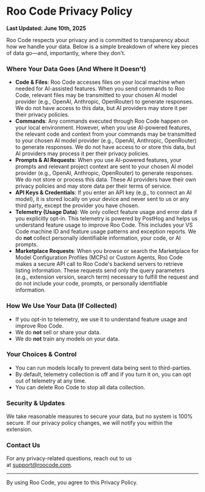# Roo Code Privacy Policy

**Last Updated: June 10th, 2025**

Roo Code respects your privacy and is committed to transparency about how we handle your data. Below is a simple breakdown of where key pieces of data go—and, importantly, where they don't.

### **Where Your Data Goes (And Where It Doesn't)**

- **Code & Files**: Roo Code accesses files on your local machine when needed for AI-assisted features. When you send commands to Roo Code, relevant files may be transmitted to your chosen AI model provider (e.g., OpenAI, Anthropic, OpenRouter) to generate responses. We do not have access to this data, but AI providers may store it per their privacy policies.
- **Commands**: Any commands executed through Roo Code happen on your local environment. However, when you use AI-powered features, the relevant code and context from your commands may be transmitted to your chosen AI model provider (e.g., OpenAI, Anthropic, OpenRouter) to generate responses. We do not have access to or store this data, but AI providers may process it per their privacy policies.
- **Prompts & AI Requests**: When you use AI-powered features, your prompts and relevant project context are sent to your chosen AI model provider (e.g., OpenAI, Anthropic, OpenRouter) to generate responses. We do not store or process this data. These AI providers have their own privacy policies and may store data per their terms of service.
- **API Keys & Credentials**: If you enter an API key (e.g., to connect an AI model), it is stored locally on your device and never sent to us or any third party, except the provider you have chosen.
- **Telemetry (Usage Data)**: We only collect feature usage and error data if you explicitly opt-in. This telemetry is powered by PostHog and helps us understand feature usage to improve Roo Code. This includes your VS Code machine ID and feature usage patterns and exception reports. We do **not** collect personally identifiable information, your code, or AI prompts.
- **Marketplace Requests**: When you browse or search the Marketplace for Model Configuration Profiles (MCPs) or Custom Agents, Roo Code makes a secure API call to Roo Code's backend servers to retrieve listing information. These requests send only the query parameters (e.g., extension version, search term) necessary to fulfill the request and do not include your code, prompts, or personally identifiable information.

### **How We Use Your Data (If Collected)**

- If you opt-in to telemetry, we use it to understand feature usage and improve Roo Code.
- We do **not** sell or share your data.
- We do **not** train any models on your data.

### **Your Choices & Control**

- You can run models locally to prevent data being sent to third-parties.
- By default, telemetry collection is off and if you turn it on, you can opt out of telemetry at any time.
- You can delete Roo Code to stop all data collection.

### **Security & Updates**

We take reasonable measures to secure your data, but no system is 100% secure. If our privacy policy changes, we will notify you within the extension.

### **Contact Us**

For any privacy-related questions, reach out to us at support@roocode.com.

---

By using Roo Code, you agree to this Privacy Policy.
